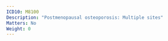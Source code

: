 ```yaml
---
ICD10: M8100
Description: "Postmenopausal osteoporosis: Multiple sites"
Matters: No
Weight: 0
---
```

